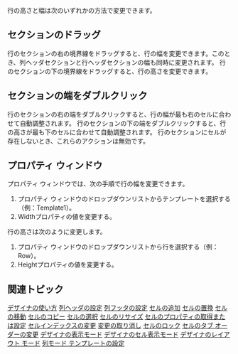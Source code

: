 行の高さと幅は次のいずれかの方法で変更できます。

## セクションのドラッグ

行のセクションの右の境界線をドラッグすると、行の幅を変更できます。このとき、列ヘッダセクションと行ヘッダセクションの幅も同時に変更されます。
行のセクションの下の境界線をドラッグすると、行の高さを変更できます。

## セクションの端をダブルクリック

行のセクションの右の端をダブルクリックすると、行の幅が最も右のセルに合わせて自動調整されます。
行のセクションの下の端をダブルクリックすると、行の高さが最も下のセルに合わせて自動調整されます。
行のセクションにセルが存在しないとき、これらのアクションは無効です。

## プロパティ ウィンドウ

プロパティ ウィンドウでは、次の手順で行の幅を変更できます。

1. プロパティ ウィンドウのドロップダウンリストからテンプレートを選択する（例：Template1）。
2. Widthプロパティの値を変更する。

行の高さは次のように変更します。

1. プロパティ ウィンドウのドロップダウンリストから行を選択する（例：Row）。
2. Heightプロパティの値を変更する。

## 関連トピック

[デザイナの使い方](gcdocsite__documentlink?toc-item-id=290de3fe-d3d8-4c1d-8d03-5ebd8b499812)
[列ヘッダの設定](gcdocsite__documentlink?toc-item-id=876f7e06-33fe-4cc9-9272-c2ecd453e028)
[列フッタの設定](gcdocsite__documentlink?toc-item-id=b287ebb6-e2d8-468d-917c-2c2c6703deff)
[セルの追加](gcdocsite__documentlink?toc-item-id=c2b4bf11-b4c3-4b33-be0f-cad4ba2a57eb)
[セルの置換](gcdocsite__documentlink?toc-item-id=7cb6d508-e293-4f99-81e8-c8dda0e6324f)
[セルの移動](gcdocsite__documentlink?toc-item-id=7c0b2991-1608-43fd-a0c0-95384502f7e0)
[セルのコピー](gcdocsite__documentlink?toc-item-id=3068e06c-99aa-4e9b-a59b-ca72182acbea)
[セルの選択](gcdocsite__documentlink?toc-item-id=a8249544-4ba5-41ae-acb4-7f986a97686f)
[セルのリサイズ](gcdocsite__documentlink?toc-item-id=e5c555fc-6fd7-49f7-a62a-b781470625e5)
[セルのプロパティの取得または設定](gcdocsite__documentlink?toc-item-id=b2e9a37c-afc8-4762-8587-49dcc0155c6c)
[セルインデックスの変更](gcdocsite__documentlink?toc-item-id=9811f54c-3761-4190-9a27-47e19b4e129b)
[変更の取り消し](gcdocsite__documentlink?toc-item-id=383d5a43-d261-4eca-98c1-f5ae7d29882c)
[セルのロック](gcdocsite__documentlink?toc-item-id=dcd6c239-62e1-4037-bee9-c07291d5c4a8)
[セルのタブ オーダーの変更](gcdocsite__documentlink?toc-item-id=c41293d1-c491-41f7-88a2-4ca68eb4d999)
[デザイナの表示モード](gcdocsite__documentlink?toc-item-id=f5976bbd-e81b-408d-bf95-8a9a1835740b)
[デザイナのセル表示モード](gcdocsite__documentlink?toc-item-id=02ed60f5-5850-449c-a9f9-ef57a388b4d2)
[デザイナのレイアウト モード](gcdocsite__documentlink?toc-item-id=f6e7aa6f-56f7-434e-93ae-cf85e3a2bdd1)
[列モード テンプレートの設定](gcdocsite__documentlink?toc-item-id=d78239db-5657-41ef-98c6-05a3b202232a)